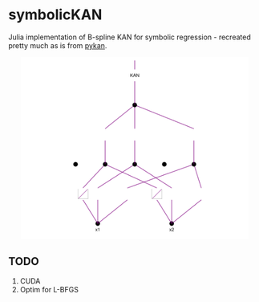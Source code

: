 # symbolicKAN

Julia implementation of B-spline KAN for symbolic regression - recreated pretty much as is from [pykan](https://github.com/KindXiaoming/pykan).

<p align="center">
<img src="figures/kan.png" alt="KAN Architecture" width="90%"
</p>

## TODO

1. CUDA
3. Optim for L-BFGS